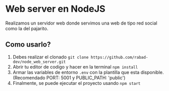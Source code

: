 # Web server en NodeJS
Realizamos un servidor web donde servimos una web de tipo red social como la del pajarito.

## Como usarlo?
1. Debes realizar el clonado `git clone https://github.com/rabad-dev/node_web_server.git`
2. Abrir tu editor de codigo y hacer en la terminal `npm install`
3. Armar las variables de entorno `.env` con la plantilla que esta disponible. (Recomendado PORT: 5001 y PUBLIC_PATH: 'public')
4. Finalmente, se puede ejecutar el proyecto usando `npm start`
